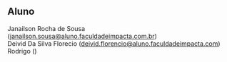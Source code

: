 
## Aluno

Janailson Rocha de Sousa (janailson.sousa@aluno.faculdadeimpacta.com.br)<br>
Deivid Da Silva Florecio (deivid.florencio@aluno.faculdadeimpacta.com)<br>
Rodrigo ()<br>

